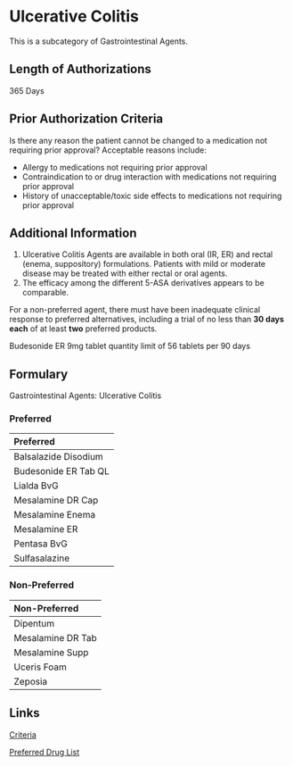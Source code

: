 # Ulcerative Colitis

This is a subcategory of Gastrointestinal Agents.

## Length of Authorizations

365 Days

## Prior Authorization Criteria

Is there any reason the patient cannot be changed to a medication not requiring prior approval? Acceptable reasons include:

-   Allergy to medications not requiring prior approval
-   Contraindication to or drug interaction with medications not requiring prior approval
-   History of unacceptable/toxic side effects to medications not requiring prior approval

## Additional Information

1.  Ulcerative Colitis Agents are available in both oral (IR, ER) and rectal (enema, suppository) formulations. Patients with mild or moderate disease may be treated with either rectal or oral agents.
2.  The efficacy among the different 5-ASA derivatives appears to be comparable.

For a non-preferred agent, there must have been inadequate clinical response to preferred alternatives, including a trial of no less than **30 days each** of at least **two** preferred products.

Budesonide ER 9mg tablet quantity limit of 56 tablets per 90 days

## Formulary

Gastrointestinal Agents: Ulcerative Colitis

### Preferred

| Preferred            |
| :------------------- |
| Balsalazide Disodium |
| Budesonide ER Tab QL |
| Lialda BvG           |
| Mesalamine DR Cap    |
| Mesalamine Enema     |
| Mesalamine ER        |
| Pentasa BvG          |
| Sulfasalazine        |

### Non-Preferred

| Non-Preferred     |
| :---------------- |
| Dipentum          |
| Mesalamine DR Tab |
| Mesalamine Supp   |
| Uceris Foam       |
| Zeposia           |

## Links

[Criteria](https://pharmacy.medicaid.ohio.gov/sites/default/files/20221001_UPDL_Criteria_APPROVED.pdf#page=66)

[Preferred Drug List](https://pharmacy.medicaid.ohio.gov/sites/default/files/20221001_UPDL_APPROVED_.pdf#page=23)
